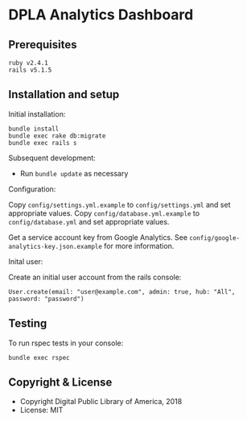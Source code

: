 # DPLA Analytics Dashboard

## Prerequisites

    ruby v2.4.1
    rails v5.1.5

## Installation and setup

Initial installation:

    bundle install
    bundle exec rake db:migrate
    bundle exec rails s

Subsequent development:
* Run `bundle update` as necessary

Configuration:

Copy `config/settings.yml.example` to `config/settings.yml` and set appropriate values.
Copy `config/database.yml.example` to `config/database.yml` and set appropriate values.

Get a service account key from Google Analytics.  See `config/google-analytics-key.json.example` for more information.

Inital user:

Create an initial user account from the rails console:

    User.create(email: "user@example.com", admin: true, hub: "All", password: "password")

## Testing

To run rspec tests in your console:

    bundle exec rspec

## Copyright & License

* Copyright Digital Public Library of America, 2018
* License: MIT
